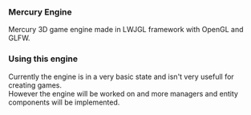 ### Mercury Engine
Mercury 3D game engine made in LWJGL framework with OpenGL and GLFW.

### Using this engine
Currently the engine is in a very basic state and isn't very usefull for creating games. <br>
However the engine will be worked on and more managers and entity components will be implemented.

